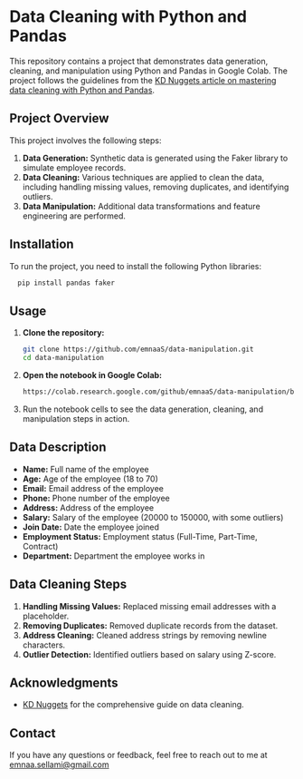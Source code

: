 # Data Cleaning with Python and Pandas

This repository contains a project that demonstrates data generation, cleaning, and manipulation using Python and Pandas in Google Colab. The project follows the guidelines from the [KD Nuggets article on mastering data cleaning with Python and Pandas](https://www.kdnuggets.com/7-steps-to-mastering-data-cleaning-with-python-and-pandas?fbclid=IwY2xjawEbEKxleHRuA2FlbQIxMAABHcT7aSS9JJUdm--3dTJX4tm8c9XpTj4Np7R5KXKyeV9VgmVIvFIL_ki7oQ_aem_5kw38wR9bt3L4UYaUS-oHA).

## Project Overview

This project involves the following steps:
1. **Data Generation:** Synthetic data is generated using the Faker library to simulate employee records.
2. **Data Cleaning:** Various techniques are applied to clean the data, including handling missing values, removing duplicates, and identifying outliers.
3. **Data Manipulation:** Additional data transformations and feature engineering are performed.

## Installation
To run the project, you need to install the following Python libraries:
 ```bash
   pip install pandas faker
   ```

## Usage

1. **Clone the repository:**

   ```bash
   git clone https://github.com/emnaaS/data-manipulation.git
   cd data-manipulation
   ```

2. **Open the notebook in Google Colab:**

   ```bash
   https://colab.research.google.com/github/emnaaS/data-manipulation/blob/main/data_cleaning.ipynb
   ```
3. Run the notebook cells to see the data generation, cleaning, and manipulation steps in action.

## Data Description

- **Name:** Full name of the employee
- **Age:** Age of the employee (18 to 70)
- **Email:** Email address of the employee
- **Phone:** Phone number of the employee
- **Address:** Address of the employee
- **Salary:** Salary of the employee (20000 to 150000, with some outliers)
- **Join Date:** Date the employee joined
- **Employment Status:** Employment status (Full-Time, Part-Time, Contract)
- **Department:** Department the employee works in

## Data Cleaning Steps

1. **Handling Missing Values:** Replaced missing email addresses with a placeholder.
2. **Removing Duplicates:** Removed duplicate records from the dataset.
3. **Address Cleaning:** Cleaned address strings by removing newline characters.
4. **Outlier Detection:** Identified outliers based on salary using Z-score.

## Acknowledgments

- [KD Nuggets](https://www.kdnuggets.com/7-steps-to-mastering-data-cleaning-with-python-and-pandas?fbclid=IwY2xjawEbEKxleHRuA2FlbQIxMAABHcT7aSS9JJUdm--3dTJX4tm8c9XpTj4Np7R5KXKyeV9VgmVIvFIL_ki7oQ_aem_5kw38wR9bt3L4UYaUS-oHA) for the comprehensive guide on data cleaning.

## Contact

If you have any questions or feedback, feel free to reach out to me at emnaa.sellami@gmail.com
